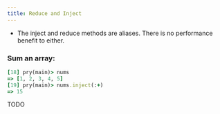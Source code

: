 ```yaml
---
title: Reduce and Inject
---
```


- The inject and reduce methods are aliases. There is no performance benefit to either.


### Sum an array:
```rb
[18] pry(main)> nums
=> [1, 2, 3, 4, 5]
[19] pry(main)> nums.inject(:+)
=> 15
```

TODO
